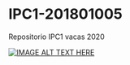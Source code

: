 # IPC1-201801005
Repositorio IPC1 vacas 2020

[![IMAGE ALT TEXT HERE](https://img.youtube.com/vi/nq0IgXI1oy4)](https://www.youtube.com/watch?v=nq0IgXI1oy4)
